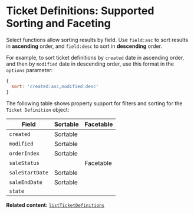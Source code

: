 # Ticket Definitions: Supported Sorting and Faceting

Select functions allow sorting results by field. Use `field:asc` to sort results in **ascending** order, and `field:desc` to sort in **descending** order.

For example, to sort ticket definitions by `created` date in ascending order, and then by `modified` date in descending order, use this format in the `options` parameter: 

```js
{
  sort: 'created:asc,modified:desc'
}  
```

The following table shows property support for filters and sorting
for the `Ticket Definition` object:


| Field           | Sortable | Facetable |
|-----------------|----------|-----------|
| `created`       | Sortable |           |
| `modified`      | Sortable |           |
| `orderIndex`    | Sortable |           |
| `saleStatus`    |          | Facetable |
| `saleStartDate` | Sortable |           |
| `saleEndDate`   | Sortable |           |
| `state`         |          |           |

__Related content:__
[`listTicketDefinitions`](/wix-events-v2/ticketdefinitions/listticketdefinitions)